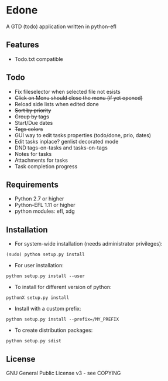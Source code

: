 
Edone
=====

A GTD (todo) application written in python-efl

## Features ##

* Todo.txt compatible

## Todo ##
* Fix fileselector when selected file not esists
* ~~Click on Menu should close the menu (if yet opened)~~
* Reload side lists when edited done
* ~~Sort by priority~~
* ~~Group by tags~~
* Start/Due dates
* ~~Tags colors~~
* GUI way to edit tasks properties (todo/done, prio, dates)
* Edit tasks inplace? genlist decorated mode
* DND tags-on-tasks and tasks-on-tags
* Notes for tasks
* Attachments for tasks
* Task completion progress

## Requirements ##

* Python 2.7 or higher
* Python-EFL 1.11 or higher
* python modules: efl, xdg


## Installation ##

* For system-wide installation (needs administrator privileges):

 `(sudo) python setup.py install`

* For user installation:

 `python setup.py install --user`

* To install for different version of python:

 `pythonX setup.py install`

* Install with a custom prefix:

 `python setup.py install --prefix=/MY_PREFIX`

* To create distribution packages:

 `python setup.py sdist`


## License ##

GNU General Public License v3 - see COPYING
